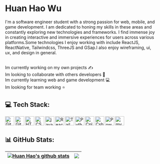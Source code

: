 # Huan Hao Wu
I'm a software engineer student with a strong passion for web, mobile, and game development. I am dedicated to honing my skills in these areas and constantly exploring new technologies and frameworks. I find immense joy in creating interactive and immersive experiences for users across various platforms.Some technologies I enjoy working with include ReactJS, ReactNative, Tailwindcss, ThreeJS and GSap.I also enjoy wireframing, ui, ux, and design in general.

<br>Im currently working on my own projects ✍️<br>Im looking to collaborate with others developers 🤝<br>Im currently learning web and game development 💻<br>Im looking for team working ⭐



## 💻 Tech Stack:
<img align="left"  width="30" alt="GitHub" src="https://cdn.jsdelivr.net/gh/devicons/devicon/icons/github/github-original.svg">
<img align="left"  width="30" alt="Git" src="https://cdn.jsdelivr.net/gh/devicons/devicon/icons/git/git-original.svg">
<img align="left"  width="30" alt="HTML" src="https://cdn.jsdelivr.net/gh/devicons/devicon/icons/html5/html5-plain.svg">
<img align="left"  width="30" alt="CSS" src="https://cdn.jsdelivr.net/gh/devicons/devicon/icons/css3/css3-plain.svg">
<img align="left"  width="30" alt="javascript" src="https://cdn.jsdelivr.net/gh/devicons/devicon/icons/javascript/javascript-plain.svg">
<img align="left"  width="30" alt="React" src="https://cdn.jsdelivr.net/gh/devicons/devicon/icons/react/react-original.svg">
<img align="left"  width="30" alt="Tailwindcss" src="https://cdn.jsdelivr.net/npm/simple-icons@3.13.0/icons/tailwindcss.svg">
<img align="left"  width="30" alt="Python" src="https://cdn.jsdelivr.net/gh/devicons/devicon/icons/python/python-plain.svg">
<img align="left"  width="30" alt="Cplusplus" src="https://cdn.jsdelivr.net/gh/devicons/devicon/icons/cplusplus/cplusplus-line.svg">
<img align="left"  width="30" alt="Csharp" src="https://cdn.jsdelivr.net/gh/devicons/devicon/icons/csharp/csharp-line.svg">
<img align="left"  width="30" alt="PowerBi" src="https://cdn.jsdelivr.net/npm/simple-icons@3.13.0/icons/powerbi.svg">
<img align="left"  width="30" alt="mySQL" src="https://cdn.jsdelivr.net/npm/simple-icons@3.13.0/icons/mysql.svg">
<br>
<br>

## 📊 GitHub Stats:
| <a href="https://github.com/huanhaowu"><img align="center" src="https://github-readme-streak-stats.herokuapp.com/?user=huanhaowu&theme=react&hide_border=false" alt="Huan Hao's github stats" /></a> | <a href="https://github.com/huanhaowu"><img align="center" src="https://github-readme-stats.vercel.app/api/top-langs/?username=huanhaowu&theme=react&hide_border=false&include_all_commits=false&count_private=false&layout=compact" /></a> |
| ------------- | ------------- |

<!-- 
![](https://github-readme-stats.vercel.app/api?username=huanhaowu&theme=dark&hide_border=true&include_all_commits=false&count_private=false)<br/>
![](https://github-readme-streak-stats.herokuapp.com/?user=huanhaowu&theme=dark&hide_border=true)<br/>
![](https://github-readme-stats.vercel.app/api/top-langs/?username=huanhaowu&theme=dark&hide_border=true&include_all_commits=false&count_private=false&layout=compact)

![C#](https://img.shields.io/badge/c%23-%23239120.svg?style=for-the-badge&logo=c-sharp&logoColor=white) ![C++](https://img.shields.io/badge/c++-%2300599C.svg?style=for-the-badge&logo=c%2B%2B&logoColor=white) ![CSS3](https://img.shields.io/badge/css3-%231572B6.svg?style=for-the-badge&logo=css3&logoColor=white) ![HTML5](https://img.shields.io/badge/html5-%23E34F26.svg?style=for-the-badge&logo=html5&logoColor=white) ![JavaScript](https://img.shields.io/badge/javascript-%23323330.svg?style=for-the-badge&logo=javascript&logoColor=%23F7DF1E) ![Python](https://img.shields.io/badge/python-3670A0?style=for-the-badge&logo=python&logoColor=ffdd54) ![.Net](https://img.shields.io/badge/.NET-5C2D91?style=for-the-badge&logo=.net&logoColor=white) ![UNITY](https://img.shields.io/badge/Unity-%2320232a.svg?style=for-the-badge&logo=unity&logoColor=white) ![MySQL](https://img.shields.io/badge/mysql-%2300f.svg?style=for-the-badge&logo=mysql&logoColor=white) 	![Figma](https://img.shields.io/badge/figma-%23F24E1E.svg?style=for-the-badge&logo=figma&logoColor=white) ![Dribbble](https://img.shields.io/badge/Dribbble-EA4C89?style=for-the-badge&logo=dribbble&logoColor=white)
-->

<!-- Proudly created with GPRM ( https://gprm.itsvg.in ) -->
